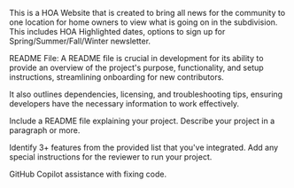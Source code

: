 This is a HOA Website that is created to bring all news for the community to one location for home owners to view what is going on in the subdivision. 
This includes HOA Highlighted dates, options to sign up for Spring/Summer/Fall/Winter newsletter. 
 

README File:
A README file is crucial in development for its ability to provide an overview of the project's purpose, functionality, and setup instructions, streamlining onboarding for new contributors. 

It also outlines dependencies, licensing, and troubleshooting tips, ensuring developers have the necessary information to work effectively.

Include a README file explaining your project.
Describe your project in a paragraph or more.

Identify 3+ features from the provided list that you've integrated.
Add any special instructions for the reviewer to run your project.




GitHub Copilot assistance with fixing code. 
